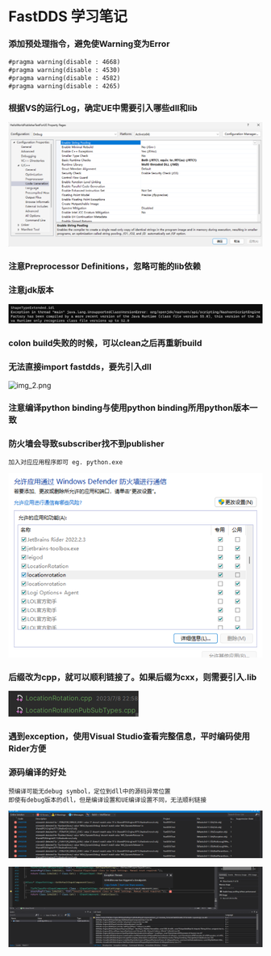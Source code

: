 # FastDDS 学习笔记

### 添加预处理指令，避免使Warning变为Error
    #pragma warning(disable : 4668)
    #pragma warning(disable : 4530)
    #pragma warning(disable : 4582)
    #pragma warning(disable : 4265)
### 根据VS的运行Log，确定UE中需要引入哪些dll和lib
![img.png](img.png)

### 注意Preprocessor Definitions，忽略可能的lib依赖

### 注意jdk版本
![img_1.png](img_1.png)

### colon build失败的时候，可以clean之后再重新build

### 无法直接import fastdds，要先引入dll
![img_2.png](img_2.png)

### 注意编译python binding与使用python binding所用python版本一致

### 防火墙会导致subscriber找不到publisher
    加入对应应用程序即可 eg. python.exe
![img_3.png](img_3.png)

### 后缀改为cpp，就可以顺利链接了。如果后缀为cxx，则需要引入.lib
![img_4.png](img_4.png)

### 遇到exception，使用Visual Studio查看完整信息，平时编码使用Rider方便


### 源码编译的好处
    预编译可能无debug symbol，定位到dll中的源码异常位置
    即使有debug版本的dll，但是编译设置和UE编译设置不同，无法顺利链接
![img_5.png](img_5.png)

![img_6.png](img_6.png)